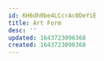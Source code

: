 ```yaml
---
id: KH6dh0be4LCcrAc0DeYiE
title: Art Form
desc: ''
updated: 1643723096368
created: 1643723096368
---
```


